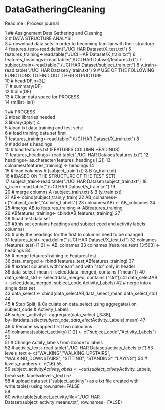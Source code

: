 DataGatheringCleaning
=====================

Read.me  : Process journal						
						
1	## Assignement Data Gathering and Cleaning					
2	# DATA STRUCTURE ANALYSI:					
3	# download data sets in order to becoming familiar with their structure					
4						features_test<-read.delim("./UCI HAR Dataset/X_test.txt")
5						features_training<-read.table("./UCI HAR Dataset/X_train.txt")
6						features_headings<-read.table("./UCI HAR Dataset/features.txt")
7						subject_train<-read.table("./UCI HAR Dataset/subject_train.txt")
8						y_train<-read.table("./UCI HAR Dataset/y_train.txt")
9	# USE OF THE FOLLOWING FUNCTIONS TO FIND OUT THEIR STRUCTURE					
10	#       head(DF,n=3L)					
11	#       summary(DF)					
12	#       dim(DF)					
13	# Clean data space for PROCESS					
14						rm(list=ls())
						
1	## PROCESS 					
2	#load libraries needed					
3						library(dplyr)
4						
5	#load txt data training and test sets:					
6	#       load training data set first					
7						features_training<-read.table("./UCI HAR Dataset/X_train.txt")
8						
9	#       add set's headings					
10	# load features.txt (FEATURES COLUMN HEADINGS)					
11						features_headings<-read.table("./UCI HAR Dataset/features.txt")
12						headings<- as.character(features_headings [,2])
13						colnames(features_training) <- headings
14						
15	# load columns A (subject_train.txt) & B (y_train.txt) 					
16	#(BASED ON THE STRUCTURE OF THE TEST SET)					
17						subject_train<-read.table("./UCI HAR Dataset/subject_train.txt")
18						y_train<-read.table("./UCI HAR Dataset/y_train.txt")
19						
20	# merge columns A (subject_train.txt) & B (y_train.txt) 					
21						AB<- cbind(subject_train,y_train)
22						AB_colnames<-c("subject_code","Activity_Labels")
23						colnames(AB) <- AB_colnames
24						
25	#merge AB to features_training => ABfeatures_training					
26						ABfeatures_training<- cbind(AB,features_training)
27						
28	#load test data set 					
29	#(this set contains headings and subject coed and activity labels columns)					
30	# only the headings for the first to columns need to be changed					
31						features_test<-read.delim("./UCI HAR Dataset/X_test.txt")
32						colnames (features_test) [1:2] <- AB_colnames
33						colnames (features_test) [3:563] <- headings
34						
35	# merge fetauresTraining to FeaturesTest					
36						data_merged <- rbind(features_test,ABfeatures_training)
37						
38	# extract columns with"mean" and with "std" only in header					
39						data_select_mean <- select(data_merged, contains ("mean"))
40						data_select_std <- select(data_merged, contains ("std"))
41						data_selectAB <- select(data_merged, subject_code,Activity_Labels)
42	# nerge into a single data set					
43						data_select <- cbind(data_selectAB,data_select_mean,data_select_std)
44						
45	# Step Split, & Calculate on data_select using aggregate() on subject_code & Activity_Labels					
46						subject_activity<- aggregate(data_select [,3:88], by=list(data_select$subject_code, data_select$Activity_Labels),mean)
47						
48	# Rename swapped first two coloumns					
49						colnames(subject_activity) [1:2] <- c("subject_code","Activity_Labels")
50						
51	# Change Actiity_labels from #code to labels					
52			# activity_text<-read.table("./UCI HAR Dataset/activity_labels.txt")
53						levels_text <- c("WALKING","WALKING_UPSTAIRS", "WALKING_DOWNSTAIRS", "SITTING", "STANDING", "LAYING")
54			# levels_numbers <- c(1:6)
55						
56						subject_activity$Activity_Labels <- cut(subject_activity$Activity_Labels, breaks=6, labels=levels_text)
57						
58	# upload data set ("subject_activity") as a txt file created with write.table() using row.name=FALSE					
59						
60						write.table(subject_activity,file="./UCI HAR Dataset/subject_activity_means.txt", row.names= FALSE)

